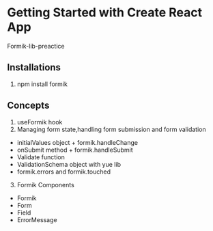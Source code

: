 # Getting Started with Create React App

Formik-lib-preactice

## Installations

1. npm install formik

## Concepts

1. useFormik hook
2. Managing form state,handling form submission and form validation
  * initialValues object + formik.handleChange
  * onSubmit method + formik.handleSubmit
  * Validate function
  * ValidationSchema object with yue lib
  * formik.errors and formik.touched

3. Formik Components
  * Formik
  * Form
  * Field
  * ErrorMessage
